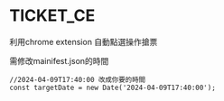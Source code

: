 # TICKET_CE
利用chrome extension 自動點選操作搶票

需修改mainifest.json的時間

```
//2024-04-09T17:40:00 改成你要的時間
const targetDate = new Date('2024-04-09T17:40:00');
```
